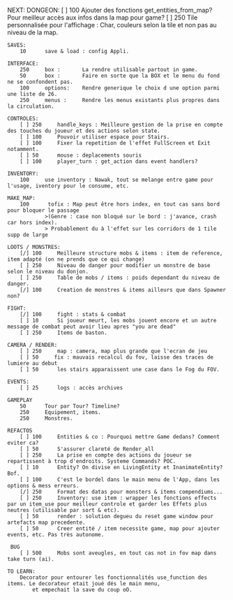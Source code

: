 NEXT:
    DONGEON:
        [ ] 100     Ajouter des fonctions get_entities_from_map? Pour meilleur accès aux infos dans la map pour game?
        [ ] 250     Tile personnalisée pour l'affichage : Char, couleurs selon la tile et non pas au niveau de la map.

    SAVES:
        10      save & load : config Appli.

    INTERFACE:
        250     box :       La rendre utilisable partout in game.
        50      box :       Faire en sorte que la BOX et le menu du fond ne se confondent pas.
        100     options:    Rendre generique le choix d une option parmi une liste de 26.
        250     menus :     Rendre les menus existants plus propres dans la circulation.

    CONTROLES:
        [ ] 250     handle_keys : Meilleure gestion de la prise en compte des touches du joueur et des actions selon state.
        [ ] 100     Pouvoir utiliser espace pour Stairs.
        [ ] 100     Fixer la repetition de l'effet FullScreen et Exit notamment.
        [ ] 50      mouse : deplacements souris
        [ ] 100     player_turn : get_action dans event handlers?

    INVENTORY:
        100     use inventory : Nawak, tout se melange entre game pour l'usage, iventory pour le consume, etc.

    MAKE_MAP:
        100      tofix : Map peut être hors index, en tout cas sans bord pour bloquer le passage
                >(Genre : case non bloqué sur le bord : j'avance, crash car hors index).
                > Probablement du à l'effet sur les corridors de 1 tile supp de large

    LOOTS / MONSTRES:
        [/] 100     Meilleure structure mobs & items : item de reference, item adapté (on ne prends que ce qui change)
        [ ] 250     Niveau de danger pour modifier un monstre de base selon le niveau du donjon.
        [ ] 250     Table de mobs / items : poids dependant du niveau de danger.
        [/] 100     Creation de monstres & items ailleurs que dans Spawner non?

    FIGHT:
        [/] 100     fight : stats & combat
        [ ] 10      Si joueur meurt, les mobs jouent encore et un autre message de combat peut avoir lieu apres "you are dead"
        [ ] 250     Items de baston.

    CAMERA / RENDER:
        [ ] 250     map : camera, map plus grande que l'ecran de jeu
        [ ] 50     fix : mauvais recalcul du fov, laisse des traces de lumiere au debut
        [ ] 50      les stairs apparaissent une case dans le Fog du FOV.

    EVENTS:
        [ ] 25      logs : accès archives

    GAMEPLAY
        50      Tour par Tour? Timeline?
        250     Equipement, items.
        250     Monstres.

    REFACTOS
        [ ] 100     Entities & co : Pourquoi mettre Game dedans? Comment eviter ca?
        [ ] 50      S'assurer clareté de Render_all
        [ ] 250     La prise en compte des actions du joueur se repartissent à trop d'endroits. Systeme Commands? POC.
        [ ] 10      Entity? On divise en LivingEntity et InanimateEntity? Bof.
        [ ] 100     C'est le bordel dans le main menu de l'App, dans les options & mess erreurs.
        [/] 250     Format des datas pour monsters & items compendiums...
        [ ] 250     Inventory: use item : wrapper les fonctions effects par un item_use pour meilleur controle et garder les Effets plus neutres (utilisable par sort & etc).
        [ ] 50      render : solution degueu du reset game window pour artefacts map precedente.
        [ ] 50      Creer entité / item necessite game, map pour ajouter events, etc. Pas très autonome.

     BUG
        [ ] 500     Mobs sont aveugles, en tout cas not in fov map dans take turn (ai).

    TO LEARN:
        Decorator pour entourer les fonctionnalités use_function des items. Le decorateur etait joué dés le main menu,
            et empechait la save du coup oO.